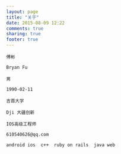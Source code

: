 ```yaml
---
layout: page
title: "关于"
date: 2015-08-09 12:22
comments: true
sharing: true
footer: true
---
```




	傅彬  
	
	Bryan Fu

	男

	1990-02-11

	吉首大学

	Dji 大疆创新

	IOS高级工程师

	610540626@qq.com
	
	android ios  c++  ruby on rails  java web

